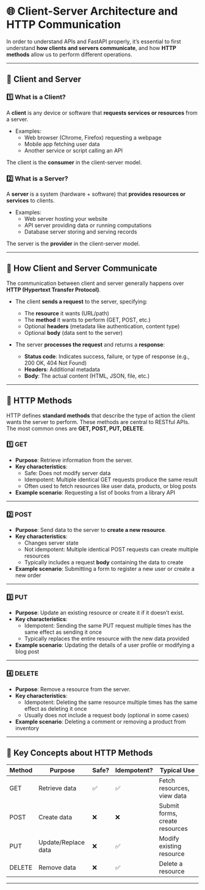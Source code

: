 # 🌐 Client-Server Architecture and HTTP Communication

In order to understand APIs and FastAPI properly, it’s essential to first understand **how clients and servers communicate**, and how **HTTP methods** allow us to perform different operations.

---

## 🔹 Client and Server

### 1️⃣ What is a Client?
A **client** is any device or software that **requests services or resources** from a server.  

- Examples:
  - Web browser (Chrome, Firefox) requesting a webpage  
  - Mobile app fetching user data  
  - Another service or script calling an API  

The client is the **consumer** in the client-server model.

### 2️⃣ What is a Server?
A **server** is a system (hardware + software) that **provides resources or services** to clients.  

- Examples:
  - Web server hosting your website  
  - API server providing data or running computations  
  - Database server storing and serving records  

The server is the **provider** in the client-server model.

---

## 🔹 How Client and Server Communicate

The communication between client and server generally happens over **HTTP (Hypertext Transfer Protocol)**.  

- The client **sends a request** to the server, specifying:
  - The **resource** it wants (URL/path)  
  - The **method** it wants to perform (GET, POST, etc.)  
  - Optional **headers** (metadata like authentication, content type)  
  - Optional **body** (data sent to the server)  

- The server **processes the request** and returns a **response**:
  - **Status code**: Indicates success, failure, or type of response (e.g., 200 OK, 404 Not Found)  
  - **Headers**: Additional metadata  
  - **Body**: The actual content (HTML, JSON, file, etc.)  

---

## 🔹 HTTP Methods

HTTP defines **standard methods** that describe the type of action the client wants the server to perform. These methods are central to RESTful APIs. The most common ones are **GET, POST, PUT, DELETE**.

### 1️⃣ GET
- **Purpose**: Retrieve information from the server.  
- **Key characteristics**:
  - Safe: Does not modify server data  
  - Idempotent: Multiple identical GET requests produce the same result  
  - Often used to fetch resources like user data, products, or blog posts  
- **Example scenario**: Requesting a list of books from a library API  

---

### 2️⃣ POST
- **Purpose**: Send data to the server to **create a new resource**.  
- **Key characteristics**:
  - Changes server state  
  - Not idempotent: Multiple identical POST requests can create multiple resources  
  - Typically includes a request **body** containing the data to create  
- **Example scenario**: Submitting a form to register a new user or create a new order  

---

### 3️⃣ PUT
- **Purpose**: Update an existing resource or create it if it doesn’t exist.  
- **Key characteristics**:
  - Idempotent: Sending the same PUT request multiple times has the same effect as sending it once  
  - Typically replaces the entire resource with the new data provided  
- **Example scenario**: Updating the details of a user profile or modifying a blog post  

---

### 4️⃣ DELETE
- **Purpose**: Remove a resource from the server.  
- **Key characteristics**:
  - Idempotent: Deleting the same resource multiple times has the same effect as deleting it once  
  - Usually does not include a request body (optional in some cases)  
- **Example scenario**: Deleting a comment or removing a product from inventory  

---

## 🔹 Key Concepts about HTTP Methods
| Method | Purpose | Safe? | Idempotent? | Typical Use |
|--------|---------|-------|------------|-------------|
| GET    | Retrieve data | ✅ | ✅ | Fetch resources, view data |
| POST   | Create data   | ❌ | ❌ | Submit forms, create resources |
| PUT    | Update/Replace data | ❌ | ✅ | Modify existing resource |
| DELETE | Remove data | ❌ | ✅ | Delete a resource |

---

